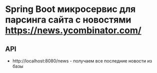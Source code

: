 # Spring Boot микросервис для парсинга сайта с новостями https://news.ycombinator.com/

## API
* http://localhost:8080/news - получаем все последние новости из базы
